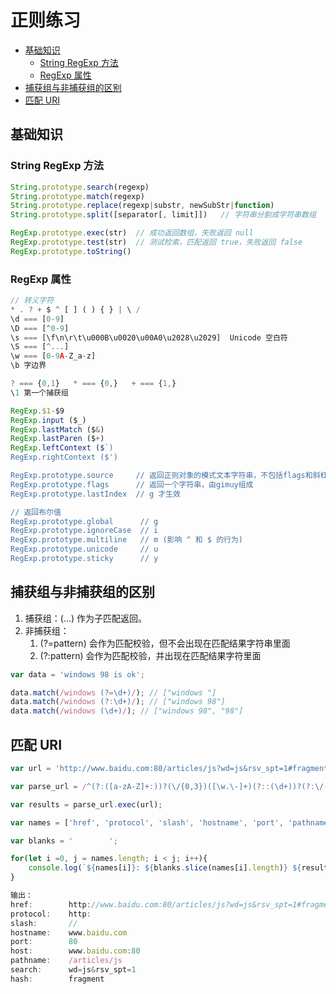 # 正则练习

<!-- TOC depthFrom:2 -->

- [基础知识](#基础知识)
  - [String RegExp 方法](#string-regexp-方法)
  - [RegExp 属性](#regexp-属性)
- [捕获组与非捕获组的区别](#捕获组与非捕获组的区别)
- [匹配 URI](#匹配-uri)

<!-- /TOC -->

## 基础知识

### String RegExp 方法

```js
String.prototype.search(regexp)
String.prototype.match(regexp)
String.prototype.replace(regexp|substr, newSubStr|function)
String.prototype.split([separator[, limit]])   // 字符串分割成字符串数组

RegExp.prototype.exec(str)  // 成功返回数组，失败返回 null
RegExp.prototype.test(str)  // 测试检索，匹配返回 true，失败返回 false
RegExp.prototype.toString()
```

### RegExp 属性

```js
// 转义字符
* . ? + $ ^ [ ] ( ) { } | \ /
\d === [0-9]
\D === [^0-9]
\s === [\f\n\r\t\u000B\u0020\u00A0\u2028\u2029]  Unicode 空白符
\S === [^...]
\w === [0-9A-Z_a-z]
\b 字边界

? === {0,1}   * === {0,}   + === {1,}
\1 第一个捕获组

RegExp.$1-$9
RegExp.input ($_)
RegExp.lastMatch ($&)
RegExp.lastParen ($+)
RegExp.leftContext ($`)
RegExp.rightContext ($')

RegExp.prototype.source     // 返回正则对象的模式文本字符串，不包括flags和斜杠
RegExp.prototype.flags      // 返回一个字符串，由gimuy组成
RegExp.prototype.lastIndex  // g 才生效

// 返回布尔值
RegExp.prototype.global      // g
RegExp.prototype.ignoreCase  // i
RegExp.prototype.multiline   // m (影响 ^ 和 $ 的行为)
RegExp.prototype.unicode     // u
RegExp.prototype.sticky      // y
```

## 捕获组与非捕获组的区别

1. 捕获组：(...) 作为子匹配返回。
1. 非捕获组：
   1. (?=pattern) 会作为匹配校验，但不会出现在匹配结果字符串里面
   1. (?:pattern) 会作为匹配校验，并出现在匹配结果字符里面

```js
var data = 'windows 98 is ok';

data.match(/windows (?=\d+)/); // ["windows "]
data.match(/windows (?:\d+)/); // ["windows 98"]
data.match(/windows (\d+)/); // ["windows 98", "98"]
```

## 匹配 URI

```js
var url = 'http://www.baidu.com:80/articles/js?wd=js&rsv_spt=1#fragment';

var parse_url = /^(?:([a-zA-Z]+:))?(\/{0,3})([\w.\-]+)(?::(\d+))?(?:\/([^?#]*))?(?:\?([^#]*))?(?:#(.*))?$/;

var results = parse_url.exec(url);

var names = ['href', 'protocol', 'slash', 'hostname', 'port', 'pathname', 'search', 'hash'];

var blanks = '        ';

for(let i =0, j = names.length; i < j; i++){
    console.log(`${names[i]}: ${blanks.slice(names[i].length)} ${results[i]}`);
}

输出：
href:        http://www.baidu.com:80/articles/js?wd=js&rsv_spt=1#fragment
protocol:    http:
slash:       //
hostname:    www.baidu.com
port:        80
host:        www.baidu.com:80
pathname:    /articles/js
search:      wd=js&rsv_spt=1
hash:        fragment
```
